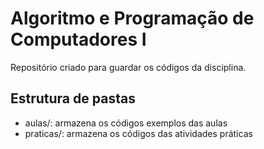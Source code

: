 # Algoritmo e Programação de Computadores I

Repositório criado para guardar os códigos da disciplina.

## Estrutura de pastas

* aulas/: armazena os códigos exemplos das aulas
* praticas/: armazena os códigos das atividades práticas
